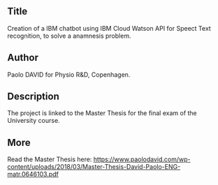 ## Title

Creation of a IBM chatbot using IBM Cloud Watson API for Speect Text recognition, to solve a anamnesis problem.

## Author

Paolo DAVID for Physio R&D, Copenhagen.

## Description

The project is linked to the Master Thesis for the final exam of the University course.

## More

Read the Master Thesis here:
https://www.paolodavid.com/wp-content/uploads/2018/03/Master-Thesis-David-Paolo-ENG-matr.0646103.pdf
